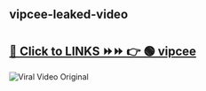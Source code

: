 
 ## vipcee-leaked-video 

# <h2><a href="https://clipsfans.com/vipcee&ref=git">🔗 Click to LINKS ⏩⏩ 👉 🟢 vipcee </a></h2>

<a href="https://clipsfans.com/vipcee&ref=git" rel="nofollow" data-target="animated-image.originalLink"><img src="https://i.ibb.co.com/xMMVF88/686577567.gif" alt="Viral Video Original" style="max-width: 100%; display: inline-block;" data-target="animated-image.originalImage"></a>
